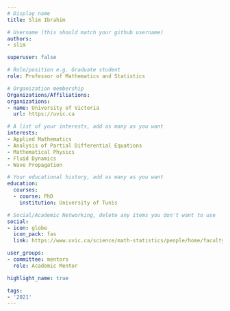 ```yaml
---
# Display name
title: Slim Ibrahim

# Username (this should match your github username)
authors:
- slim

superuser: false

# Role/position e.g. Graduate student
role: Professor of Mathematics and Statistics

# Organization membership
Organizations/Affiliations:
organizations:
- name: University of Victoria
  url: https://uvic.ca

# A list of your interests, add as many as you want
interests:
- Applied Mathematics
- Analysis of Partial Differential Equations
- Mathematical Physics
- Fluid Dynamics
- Wave Propagation

# Your educational history, add as many as you want
education:
  courses:
  - course: PhD
    institution: University of Tunis

# Social/Academic Networking, delete any items you don't want to use
social:
- icon: globe
  icon_pack: fas
  link: https://www.uvic.ca/science/math-statistics/people/home/faculty/ibrahim_slim.php

user_groups:
- committee: mentors
  role: Academic Mentor

highlight_name: true

tags:
- '2021'
---
```

